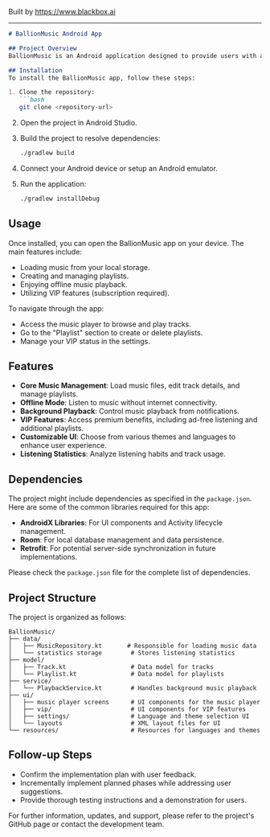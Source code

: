 
Built by https://www.blackbox.ai

---

```markdown
# BallionMusic Android App

## Project Overview
BallionMusic is an Android application designed to provide users with a seamless music experience. Users can load music from their device, create and manage playlists, and enjoy offline playback. With VIP features offering enhanced functionalities, the app aims to revolutionize how music is consumed on mobile devices. The project is steadily progressing through various development phases to ensure a high-quality user experience.

## Installation
To install the BallionMusic app, follow these steps:

1. Clone the repository:
   ```bash
   git clone <repository-url>
   ```

2. Open the project in Android Studio.

3. Build the project to resolve dependencies:
   ```bash
   ./gradlew build
   ```

4. Connect your Android device or setup an Android emulator.

5. Run the application:
   ```bash
   ./gradlew installDebug
   ```

## Usage
Once installed, you can open the BallionMusic app on your device. The main features include:

- Loading music from your local storage.
- Creating and managing playlists.
- Enjoying offline music playback.
- Utilizing VIP features (subscription required).

To navigate through the app:
- Access the music player to browse and play tracks.
- Go to the "Playlist" section to create or delete playlists.
- Manage your VIP status in the settings.

## Features
- **Core Music Management**: Load music files, edit track details, and manage playlists.
- **Offline Mode**: Listen to music without internet connectivity.
- **Background Playback**: Control music playback from notifications.
- **VIP Features**: Access premium benefits, including ad-free listening and additional playlists.
- **Customizable UI**: Choose from various themes and languages to enhance user experience.
- **Listening Statistics**: Analyze listening habits and track usage.
  
## Dependencies
The project might include dependencies as specified in the `package.json`. Here are some of the common libraries required for this app:
- **AndroidX Libraries**: For UI components and Activity lifecycle management.
- **Room**: For local database management and data persistence.
- **Retrofit**: For potential server-side synchronization in future implementations.

Please check the `package.json` file for the complete list of dependencies.

## Project Structure
The project is organized as follows:

```
BallionMusic/
├── data/
│   ├── MusicRepository.kt       # Responsible for loading music data
│   └── statistics storage        # Stores listening statistics
├── model/
│   ├── Track.kt                  # Data model for tracks
│   └── Playlist.kt               # Data model for playlists
├── service/
│   └── PlaybackService.kt        # Handles background music playback
├── ui/
│   ├── music player screens      # UI components for the music player
│   ├── vip/                      # UI components for VIP features
│   ├── settings/                 # Language and theme selection UI
│   └── layouts                   # XML layout files for UI
└── resources/                    # Resources for languages and themes
```

## Follow-up Steps
- Confirm the implementation plan with user feedback.
- Incrementally implement planned phases while addressing user suggestions.
- Provide thorough testing instructions and a demonstration for users.

For further information, updates, and support, please refer to the project's GitHub page or contact the development team.
```